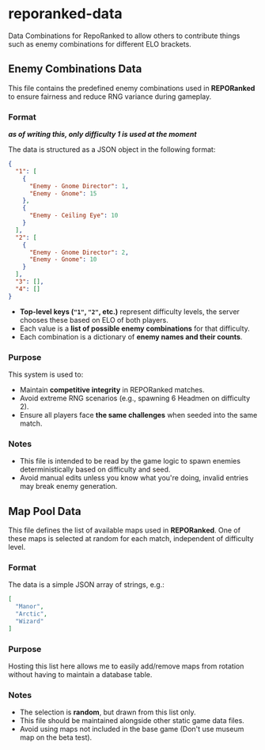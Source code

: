 # reporanked-data
Data Combinations for RepoRanked to allow others to contribute things such as enemy combinations for different ELO brackets.

## Enemy Combinations Data

This file contains the predefined enemy combinations used in **REPORanked** to ensure fairness and reduce RNG variance during gameplay.

### Format
***as of writing this, only difficulty 1 is used at the moment***

The data is structured as a JSON object in the following format:
```json
{
  "1": [
    {
      "Enemy - Gnome Director": 1,
      "Enemy - Gnome": 15
    },
    {
      "Enemy - Ceiling Eye": 10
    }
  ],
  "2": [
    {
      "Enemy - Gnome Director": 2,
      "Enemy - Gnome": 10
    }
  ],
  "3": [],
  "4": []
}
```
- **Top-level keys (`"1"`, `"2"`, etc.)** represent difficulty levels, the server chooses these based on ELO of both players.
- Each value is a **list of possible enemy combinations** for that difficulty.
- Each combination is a dictionary of **enemy names and their counts**.

### Purpose

This system is used to:

- Maintain **competitive integrity** in REPORanked matches.
- Avoid extreme RNG scenarios (e.g., spawning 6 Headmen on difficulty 2).
- Ensure all players face **the same challenges** when seeded into the same match.

### Notes

- This file is intended to be read by the game logic to spawn enemies deterministically based on difficulty and seed.
- Avoid manual edits unless you know what you're doing, invalid entries may break enemy generation.


## Map Pool Data

This file defines the list of available maps used in **REPORanked**. One of these maps is selected at random for each match, independent of difficulty level.

### Format

The data is a simple JSON array of strings, e.g.:
```json
[
  "Manor",
  "Arctic",
  "Wizard"
]
```
### Purpose

Hosting this list here allows me to easily add/remove maps from rotation without having to maintain a database table.

### Notes

- The selection is **random**, but drawn from this list only.
- This file should be maintained alongside other static game data files.
- Avoid using maps not included in the base game (Don't use museum map on the beta test).
